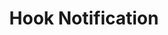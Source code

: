 ---
# -------------------------- #
#        CONTENT TYPE        #
# -------------------------- #

product-type: "connect"
content-type: "api-structure"
key: "hook-notification-object"


# -------------------------- #
#        OBJECT INFO         #
# -------------------------- #

title: "Hook Notification"
description: "{{ api.data-structures.notifications.hook.description | flatify }}"


# -------------------------- #
#      OBJECT ATTRIBUTES     #
# -------------------------- #

object-attributes:
  - name: "id"
    type: "integer"
    description: "The notification ID."
    value: |
      21

  - name: "client_id"
    type: "integer"
    description: "The ID of the Stitch client account."
    value: |
      116078

  - name: "created_at"
    type: "date-time"
    description: "The time at which the notification was created."
    value: |
      2019-07-16T16:51:20Z

  - name: "modified_at"
    type: "date-time"
    description: "The time at which the notification was last modified."
    value: |
      2019-07-16T16:51:20Z

  - name: "disabled_at"
    type: "date-time"
    description: |
      The time at which the notification was disabled. This will be `null` unless the notification has been disabled.
    value: |
      null

  - name: "type"
    type: "string"
    description: |
      The type of the notification. Possible values are:
      - `post_load`
    value: |
      post_load

  - name: "version"
    type: "integer"
    description: |
      The version of the hook service the notification is using.
    value: |
      1

  - name: "config"
    type: "object"
    description: |
      The configuration for the hook.
    subattributes:
      - name: "url"
        type: "string"
        description: "The webhook URL that Stitch should deliver hook notifications to."
        value: |
          https://hooks.zapier.com/hooks/catch/some-hook-id

examples:
  - code: |
      {
        "id": 9,
        "client_id": 116078,
        "type": "post_load",
        "version": 1,
        "config": {
          "url": "https://hooks.zapier.com/hooks/catch/some-hook-id"
        },
        "created_at": "2019-07-16T16:51:20Z",
        "modified_at": "2019-07-16T16:51:20Z",
        "disabled_at": null
      }
---